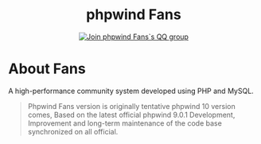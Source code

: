 <h1 align="center">phpwind Fans</h1>
<p align="center">
<a href="https://shang.qq.com/wpa/qunwpa?idkey=4bdc6869a010f9371c81047847960e9d89ce0585e23308a4f00f99ecb27c48f7"><img src="https://pub.idqqimg.com/wpa/images/group.png" title="Join phpwind Fans`s QQ group"></a>
</p>

# About Fans

A high-performance community system developed using PHP and MySQL.

> Phpwind Fans version is originally tentative phpwind 10 version comes, Based on the latest official phpwind 9.0.1 Development, Improvement and long-term maintenance of the code base synchronized on all official.

